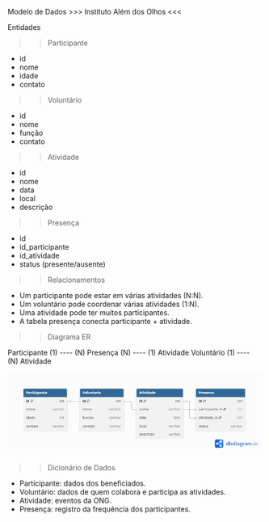  Modelo de Dados  >>> Instituto Além dos Olhos <<<

Entidades 
>> Participante
  - id  
  - nome  
  - idade  
  - contato  

>> Voluntário 
  - id  
  - nome  
  - função  
  - contato  

 >> Atividade 
  - id  
  - nome  
  - data  
  - local  
  - descrição  

  >> Presença 
  - id  
  - id_participante  
  - id_atividade  
  - status (presente/ausente)  

 >> Relacionamentos
- Um participante pode estar em várias atividades (N:N).  
- Um voluntário pode coordenar várias atividades (1:N).  
- Uma atividade pode ter muitos participantes.  
- A tabela presença conecta participante + atividade.  

>> Diagrama ER 

Participante (1) ---- (N) Presença (N) ---- (1) Atividade
Voluntário (1) ---- (N) Atividade

![Diagrama ER](https://raw.githubusercontent.com/Nilza-Alves/Proj_Aplic_Multiplataforma/main/docs/database/diagrama-er.png)






>> Dicionário de Dados
- Participante: dados dos beneficiados.  
- Voluntário: dados de quem colabora e participa as atividades.  
- Atividade: eventos da ONG.  
- Presença: registro da frequência dos participantes.  


